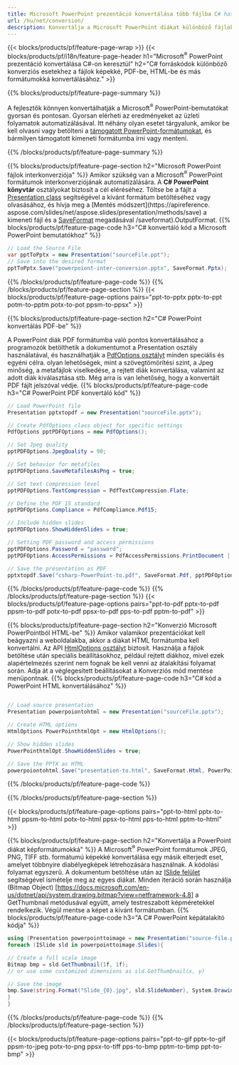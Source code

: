 ```yaml
---
title: Microsoft PowerPoint prezentáció konvertálása több fájlba C# használatával
url: /hu/net/conversion/
description: Konvertálja a Microsoft PowerPoint diákat különböző fájlokká, például PDF-, HTML- és képformátumokká .NET-keretrendszeren, .NET Core-on, Windows Azure-on, Mono- vagy Xamarin-platformokon.
---
```


{{< blocks/products/pf/feature-page-wrap >}}
{{< blocks/products/pf/i18n/feature-page-header h1="Microsoft<sup>®</sup> PowerPoint prezentáció konvertálása C#-on keresztül" h2="C# forráskódok különböző konverziós esetekhez a fájlok képekké, PDF-be, HTML-be és más formátumokká konvertálásához." >}}

{{% blocks/products/pf/feature-page-summary %}}

A fejlesztők könnyen konvertálhatják a Microsoft<sup>®</sup> PowerPoint-bemutatókat gyorsan és pontosan. Gyorsan elérheti az eredményeket az üzleti folyamatok automatizálásával. Itt néhány olyan esetet tárgyalunk, amikor be kell olvasni vagy betölteni a [támogatott PowerPoint-formátumokat](https://docs.aspose.com/slides/net/supported-file-formats/), és bármilyen támogatott kimeneti formátumba írni vagy menteni. 

{{% /blocks/products/pf/feature-page-summary  %}}

{{% blocks/products/pf/feature-page-section  h2="Microsoft PowerPoint fájlok interkonverziója" %}}
Amikor szükség van a Microsoft<sup>®</sup> PowerPoint formátumok interkonverziójának automatizálására. A **C# PowerPoint könyvtár** osztályokat biztosít a cél eléréséhez. Töltse be a fájlt a [Presentation class](https://apireference.aspose.com/net/slides/aspose.slides/presentation) segítségével a kívánt formátum betöltéséhez vagy olvasásához, és hívja meg a [Mentés módszert](https://apireference. aspose.com/slides/net/aspose.slides/presentation/methods/save) a kimeneti fájl és a [SaveFormat](https://apireference.aspose.com/slides/net/aspose.slides.export) megadásával /saveformat).OutputFormat. 
{{% blocks/products/pf/feature-page-code h3="C# konvertáló kód a Microsoft PowerPoint bemutatókhoz" %}}

```cs
// Load the Source File
var pptToPptx = new Presentation("sourceFile.ppt");
// Save into the desired format
pptToPptx.Save("powerpoiont-inter-conversion.pptx", SaveFormat.Pptx);   
```
{{% /blocks/products/pf/feature-page-code  %}}
{{% /blocks/products/pf/feature-page-section %}}
{{< blocks/products/pf/feature-page-options pairs="ppt-to-pptx pptx-to-ppt potm-to-pptm potx-to-pot ppsm-to-ppsx" >}}


{{% blocks/products/pf/feature-page-section  h2="C# PowerPoint konvertálás PDF-be" %}}

A PowerPoint diák PDF formátumba való pontos konvertálásához a programozók betölthetik a dokumentumot a Presentation osztály használatával, és használhatják a [PdfOptions osztályt](https://apireference.aspose.com/slides/net/aspose.slides.export/pdfoptions) minden speciális és egyéni célra. olyan lehetőségek, mint a szövegtömörítési szint, a Jpeg minőség, a metafájlok viselkedése, a rejtett diák konvertálása, valamint az adott diák kiválasztása stb. Még arra is van lehetőség, hogy a konvertált PDF fájlt jelszóval védje.
{{% blocks/products/pf/feature-page-code h3="C# PowerPoint PDF konvertáló kód" %}}

```cs
// Load PowerPoint file
Presentation pptxtopdf = new Presentation("sourceFile.pptx");

// Create PdfOptions class object for specific settings
PdfOptions pptPDFOptions = new PdfOptions();

// Set Jpeg quality
pptPDFOptions.JpegQuality = 90;

// Set behavior for metafiles
pptPDFOptions.SaveMetafilesAsPng = true;

// Set text compression level
pptPDFOptions.TextCompression = PdfTextCompression.Flate;

// Define the PDF 15 standard
pptPDFOptions.Compliance = PdfCompliance.Pdf15;

// Include hidden slides
pptPDFOptions.ShowHiddenSlides = true;

// Setting PDF password and access permissions
pptPDFOptions.Password = "password";
pptPDFOptions.AccessPermissions = PdfAccessPermissions.PrintDocument | PdfAccessPermissions.HighQualityPrint;

// Save the presentation as PDF
pptxtopdf.Save("csharp-PowerPoint-to.pdf", SaveFormat.Pdf, pptPDFOptions);

```
{{% /blocks/products/pf/feature-page-code  %}}
{{% /blocks/products/pf/feature-page-section %}}
{{< blocks/products/pf/feature-page-options pairs="ppt-to-pdf pptx-to-pdf ppsm-to-pdf potx-to-pdf ppsx-to-pdf pps-to-pdf pptm-to-pdf" >}}


{{% blocks/products/pf/feature-page-section  h2="Konverzió Microsoft PowerPointból HTML-be" %}}
Amikor valamikor prezentációkat kell beágyazni a weboldalakba, akkor a diákat HTML formátumba kell konvertálni. Az API [HtmlOptions osztályt](https://apireference.aspose.com/slides/net/aspose.slides.export/htmloptions) biztosít. Használja a fájlok betöltése után speciális beállításokhoz, például rejtett diákhoz, mivel ezek alapértelmezés szerint nem fognak be kell venni az átalakítási folyamat során. Adja át a véglegesített beállításokat a Konverziós mód mentése menüpontnak.
{{% blocks/products/pf/feature-page-code h3="C# kód a PowerPoint HTML konvertálásához" %}}

```cs

// Load source presentation 
Presentation powerpoiontohtml = new Presentation("sourceFile.pptx");

// Create HTML options
HtmlOptions PowerPointhtmlOpt = new HtmlOptions();

// Show hidden slides
PowerPointhtmlOpt.ShowHiddenSlides = true;

// Save the PPTX as HTML
powerpoiontohtml.Save("presentation-to.html", SaveFormat.Html, PowerPointhtmlOpt); 

```
{{% /blocks/products/pf/feature-page-code %}}

{{% /blocks/products/pf/feature-page-section %}}

{{< blocks/products/pf/feature-page-options pairs="ppt-to-html pptx-to-html ppsm-to-html potx-to-html ppsx-to-html pps-to-html pptm-to-html" >}}

{{% blocks/products/pf/feature-page-section  h2="Konvertálja a PowerPoint diákat képformátumokká" %}}
A Microsoft<sup>®</sup> PowerPoint formátumok JPEG, PNG, TIFF stb. formátumú képekké konvertálása egy másik elterjedt eset, amelyet többnyire diabélyegképek létrehozására használnak. A kódolási folyamat egyszerű. A dokumentum betöltése után az [ISlide felület](https://apireference.aspose.com/net/slides/aspose.slides/islide) segítségével ismételje meg az egyes diákat. Minden iteráció során használja (Bitmap Object) [https://docs.microsoft.com/en-us/dotnet/api/system.drawing.bitmap?view=netframework-4.8] a GetThumbnail metódusával együtt, amely testreszabott képméretekkel rendelkezik. Végül mentse a képet a kívánt formátumban.
{{% blocks/products/pf/feature-page-code h3="A C# PowerPoint képátalakító kódja" %}}
```cs
using (Presentation powerpointtoimage = new Presentation("source-file.ppt")){
foreach (ISlide sld in powerpointtoimage.Slides){

// Create a full scale image
Bitmap bmp = sld.GetThumbnail(1f, 1f);
// or use some customized dimensions as sld.GetThumbnail(x, y)

// Save the image
bmp.Save(string.Format("Slide_{0}.jpg", sld.SlideNumber), System.Drawing.Imaging.ImageFormat.Jpeg);
}
}
```
{{% /blocks/products/pf/feature-page-code %}}
{{% /blocks/products/pf/feature-page-section %}}

{{< blocks/products/pf/feature-page-options pairs="ppt-to-gif pptx-to-gif ppsm-to-jpeg potx-to-png ppsx-to-tiff pps-to-bmp pptm-to-bmp ppt-to-bmp" >}}